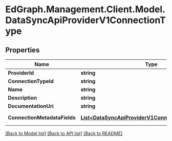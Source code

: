 # EdGraph.Management.Client.Model.DataSyncApiProviderV1ConnectionType

## Properties

Name | Type | Description | Notes
------------ | ------------- | ------------- | -------------
**ProviderId** | **string** |  | [optional] 
**ConnectionTypeId** | **string** |  | [optional] 
**Name** | **string** |  | [optional] 
**Description** | **string** |  | [optional] 
**DocumentationUri** | **string** |  | [optional] 
**ConnectionMetadataFields** | [**List&lt;DataSyncApiProviderV1ConnectionMetadataField&gt;**](DataSyncApiProviderV1ConnectionMetadataField.md) |  | [optional] [readonly] 

[[Back to Model list]](../README.md#documentation-for-models) [[Back to API list]](../README.md#documentation-for-api-endpoints) [[Back to README]](../README.md)

